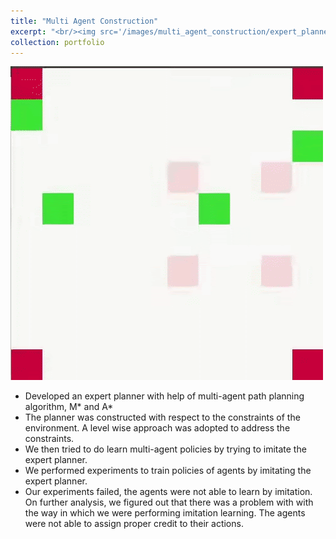 ```yaml
---
title: "Multi Agent Construction"
excerpt: "<br/><img src='/images/multi_agent_construction/expert_planner.gif' height = '200' width='200'>"
collection: portfolio
---
```


<img src="/images/multi_agent_construction/expert_planner.gif">

* Developed an expert planner with help of multi-agent path planning algorithm, M* and A*
* The planner was constructed with respect to the constraints of the environment. A level wise approach was adopted to address the constraints.
* We then tried to do learn multi-agent policies by trying to imitate the expert planner.
* We performed experiments to train policies of agents by imitating the expert planner.
* Our experiments failed, the agents were not able to learn by imitation. On further analysis, we figured out that there was a problem with with the way in which we were performing imitation learning. The agents were not able to assign proper credit to their actions.
